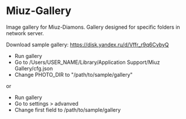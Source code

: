 # Miuz-Gallery
Image gallery for Miuz-Diamons.
Gallery designed for specific folders in network server.

Download sample gallery:
https://disk.yandex.ru/d/Vffr_r9q6CybyQ

- Run gallery
- Go to /Users/USER_NAME/Library/Application Support/Miuz Gallery/cfg.json
- Change PHOTO_DIR to "/path/to/sample/gallery"

or

- Run gallery
- Go to settings > advanved
- Change first field to /path/to/sample/gallery